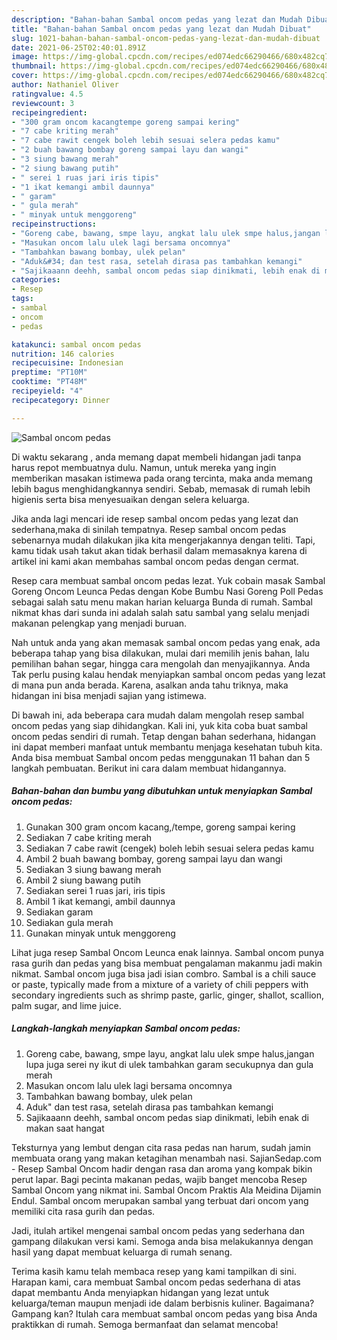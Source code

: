 ```yaml
---
description: "Bahan-bahan Sambal oncom pedas yang lezat dan Mudah Dibuat"
title: "Bahan-bahan Sambal oncom pedas yang lezat dan Mudah Dibuat"
slug: 1021-bahan-bahan-sambal-oncom-pedas-yang-lezat-dan-mudah-dibuat
date: 2021-06-25T02:40:01.891Z
image: https://img-global.cpcdn.com/recipes/ed074edc66290466/680x482cq70/sambal-oncom-pedas-foto-resep-utama.jpg
thumbnail: https://img-global.cpcdn.com/recipes/ed074edc66290466/680x482cq70/sambal-oncom-pedas-foto-resep-utama.jpg
cover: https://img-global.cpcdn.com/recipes/ed074edc66290466/680x482cq70/sambal-oncom-pedas-foto-resep-utama.jpg
author: Nathaniel Oliver
ratingvalue: 4.5
reviewcount: 3
recipeingredient:
- "300 gram oncom kacangtempe goreng sampai kering"
- "7 cabe kriting merah"
- "7 cabe rawit cengek boleh lebih sesuai selera pedas kamu"
- "2 buah bawang bombay goreng sampai layu dan wangi"
- "3 siung bawang merah"
- "2 siung bawang putih"
- " serei 1 ruas jari iris tipis"
- "1 ikat kemangi ambil daunnya"
- " garam"
- " gula merah"
- " minyak untuk menggoreng"
recipeinstructions:
- "Goreng cabe, bawang, smpe layu, angkat lalu ulek smpe halus,jangan lupa juga serei ny ikut di ulek tambahkan garam secukupnya dan gula merah"
- "Masukan oncom lalu ulek lagi bersama oncomnya"
- "Tambahkan bawang bombay, ulek pelan"
- "Aduk&#34; dan test rasa, setelah dirasa pas tambahkan kemangi"
- "Sajikaaann deehh, sambal oncom pedas siap dinikmati, lebih enak di makan saat hangat"
categories:
- Resep
tags:
- sambal
- oncom
- pedas

katakunci: sambal oncom pedas 
nutrition: 146 calories
recipecuisine: Indonesian
preptime: "PT10M"
cooktime: "PT48M"
recipeyield: "4"
recipecategory: Dinner

---
```



![Sambal oncom pedas](https://img-global.cpcdn.com/recipes/ed074edc66290466/680x482cq70/sambal-oncom-pedas-foto-resep-utama.jpg)

Di waktu  sekarang , anda memang dapat membeli hidangan jadi tanpa harus repot membuatnya dulu. Namun, untuk mereka yang ingin memberikan masakan istimewa pada orang tercinta, maka anda memang lebih bagus menghidangkannya sendiri. Sebab, memasak di rumah lebih higienis serta bisa menyesuaikan dengan selera keluarga.

Jika anda lagi mencari ide resep sambal oncom pedas yang lezat dan sederhana,maka di sinilah tempatnya. Resep sambal oncom pedas  sebenarnya mudah dilakukan jika kita mengerjakannya dengan teliti. Tapi, kamu tidak usah takut akan tidak berhasil dalam memasaknya 
karena di artikel ini kami akan membahas sambal oncom pedas dengan cermat.  

Resep cara membuat sambal oncom pedas lezat. Yuk cobain masak Sambal Goreng Oncom Leunca Pedas dengan Kobe Bumbu Nasi Goreng Poll Pedas sebagai salah satu menu makan harian keluarga Bunda di rumah. Sambal nikmat khas dari sunda ini adalah salah satu sambal yang selalu menjadi makanan pelengkap yang menjadi buruan.

Nah untuk anda yang akan memasak sambal oncom pedas yang enak, ada beberapa tahap yang bisa dilakukan, mulai dari memilih jenis bahan, lalu pemilihan bahan segar, hingga cara mengolah dan menyajikannya. Anda Tak perlu pusing kalau hendak menyiapkan sambal oncom pedas yang lezat di mana pun anda berada. Karena, asalkan anda  tahu triknya, maka hidangan ini bisa menjadi sajian yang istimewa.

Di bawah ini, ada beberapa cara mudah dalam mengolah resep sambal oncom pedas yang siap dihidangkan. Kali ini, yuk kita coba buat sambal oncom pedas sendiri di rumah. Tetap dengan bahan sederhana, hidangan ini dapat memberi manfaat untuk membantu menjaga kesehatan tubuh kita. Anda bisa membuat Sambal oncom pedas menggunakan 11 bahan dan 5 langkah pembuatan. Berikut ini cara dalam membuat hidangannya.

<!--inarticleads1-->

##### Bahan-bahan dan bumbu yang dibutuhkan untuk menyiapkan Sambal oncom pedas:

1. Gunakan 300 gram oncom kacang,/tempe, goreng sampai kering
1. Sediakan 7 cabe kriting merah
1. Sediakan 7 cabe rawit (cengek) boleh lebih sesuai selera pedas kamu
1. Ambil 2 buah bawang bombay, goreng sampai layu dan wangi
1. Sediakan 3 siung bawang merah
1. Ambil 2 siung bawang putih
1. Sediakan  serei 1 ruas jari, iris tipis
1. Ambil 1 ikat kemangi, ambil daunnya
1. Sediakan  garam
1. Sediakan  gula merah
1. Gunakan  minyak untuk menggoreng


Lihat juga resep Sambal Oncom Leunca enak lainnya. Sambal oncom punya rasa gurih dan pedas yang bisa membuat pengalaman makanmu jadi makin nikmat. Sambal oncom juga bisa jadi isian combro. Sambal is a chili sauce or paste, typically made from a mixture of a variety of chili peppers with secondary ingredients such as shrimp paste, garlic, ginger, shallot, scallion, palm sugar, and lime juice. 

<!--inarticleads2-->

##### Langkah-langkah menyiapkan Sambal oncom pedas:

1. Goreng cabe, bawang, smpe layu, angkat lalu ulek smpe halus,jangan lupa juga serei ny ikut di ulek tambahkan garam secukupnya dan gula merah
1. Masukan oncom lalu ulek lagi bersama oncomnya
1. Tambahkan bawang bombay, ulek pelan
1. Aduk&#34; dan test rasa, setelah dirasa pas tambahkan kemangi
1. Sajikaaann deehh, sambal oncom pedas siap dinikmati, lebih enak di makan saat hangat


Teksturnya yang lembut dengan cita rasa pedas nan harum, sudah jamin membuata orang yang makan ketagihan menambah nasi. SajianSedap.com - Resep Sambal Oncom hadir dengan rasa dan aroma yang kompak bikin perut lapar. Bagi pecinta makanan pedas, wajib banget mencoba Resep Sambal Oncom yang nikmat ini. Sambal Oncom Praktis Ala Meidina Dijamin Endul. Sambal oncom merupakan sambal yang terbuat dari oncom yang memiliki cita rasa gurih dan pedas. 

Jadi, itulah artikel mengenai  sambal oncom pedas  yang sederhana dan gampang dilakukan versi kami. Semoga anda bisa melakukannya dengan hasil yang dapat membuat keluarga di rumah senang. 

Terima kasih kamu telah membaca resep yang kami tampilkan di sini. Harapan kami, cara membuat  Sambal oncom pedas sederhana di atas dapat membantu Anda menyiapkan hidangan yang lezat untuk keluarga/teman maupun menjadi ide dalam berbisnis kuliner. Bagaimana? Gampang kan? Itulah cara membuat sambal oncom pedas yang bisa Anda praktikkan di rumah. Semoga bermanfaat dan selamat mencoba!

